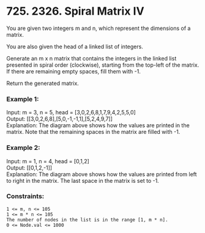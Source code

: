 
# 725. 2326. Spiral Matrix IV

You are given two integers m and n, which represent the dimensions of a matrix.

You are also given the head of a linked list of integers.

Generate an m x n matrix that contains the integers in the linked list presented in spiral order (clockwise), starting from the top-left of the matrix. If there are remaining empty spaces, fill them with -1.

Return the generated matrix.

### Example 1:

Input: m = 3, n = 5, head = [3,0,2,6,8,1,7,9,4,2,5,5,0]\
Output: [[3,0,2,6,8],[5,0,-1,-1,1],[5,2,4,9,7]]\
Explanation: The diagram above shows how the values are printed in the matrix.
Note that the remaining spaces in the matrix are filled with -1.

### Example 2:

Input: m = 1, n = 4, head = [0,1,2]\
Output: [[0,1,2,-1]]\
Explanation: The diagram above shows how the values are printed from left to right in the matrix.
The last space in the matrix is set to -1.

 

### Constraints:

    1 <= m, n <= 105
    1 <= m * n <= 105
    The number of nodes in the list is in the range [1, m * n].
    0 <= Node.val <= 1000






